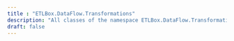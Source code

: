 ```yaml
---
title : "ETLBox.DataFlow.Transformations"
description: "All classes of the namespace ETLBox.DataFlow.Transformations"
draft: false
---
```

